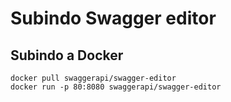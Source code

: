 # Subindo Swagger editor #

## Subindo a Docker ##
```
docker pull swaggerapi/swagger-editor
docker run -p 80:8080 swaggerapi/swagger-editor
```
